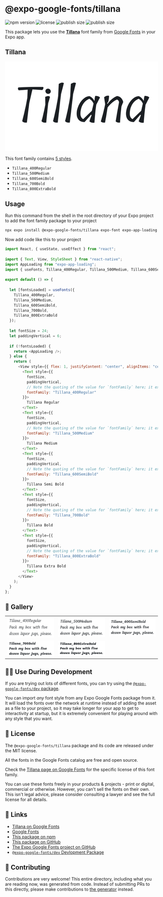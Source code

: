 # @expo-google-fonts/tillana

![npm version](https://flat.badgen.net/npm/v/@expo-google-fonts/tillana)
![license](https://flat.badgen.net/github/license/expo/google-fonts)
![publish size](https://flat.badgen.net/packagephobia/install/@expo-google-fonts/tillana)
![publish size](https://flat.badgen.net/packagephobia/publish/@expo-google-fonts/tillana)

This package lets you use the [**Tillana**](https://fonts.google.com/specimen/Tillana) font family from [Google Fonts](https://fonts.google.com/) in your Expo app.

## Tillana

![Tillana](./font-family.png)

This font family contains [5 styles](#-gallery).

- `Tillana_400Regular`
- `Tillana_500Medium`
- `Tillana_600SemiBold`
- `Tillana_700Bold`
- `Tillana_800ExtraBold`

## Usage

Run this command from the shell in the root directory of your Expo project to add the font family package to your project

```sh
npx expo install @expo-google-fonts/tillana expo-font expo-app-loading
```

Now add code like this to your project

```js
import React, { useState, useEffect } from "react";

import { Text, View, StyleSheet } from "react-native";
import AppLoading from "expo-app-loading";
import { useFonts, Tillana_400Regular, Tillana_500Medium, Tillana_600SemiBold, Tillana_700Bold, Tillana_800ExtraBold } from '@expo-google-fonts/tillana';

export default () => {

  let [fontsLoaded] = useFonts({
    Tillana_400Regular, 
    Tillana_500Medium, 
    Tillana_600SemiBold, 
    Tillana_700Bold, 
    Tillana_800ExtraBold
  });

  let fontSize = 24;
  let paddingVertical = 6;

  if (!fontsLoaded) {
    return <AppLoading />;
  } else {
    return (
      <View style={{ flex: 1, justifyContent: "center", alignItems: "center" }}>
        <Text style={{
          fontSize,
          paddingVertical,
          // Note the quoting of the value for `fontFamily` here; it expects a string!
          fontFamily: "Tillana_400Regular"
        }}>
          Tillana Regular
        </Text>
        <Text style={{
          fontSize,
          paddingVertical,
          // Note the quoting of the value for `fontFamily` here; it expects a string!
          fontFamily: "Tillana_500Medium"
        }}>
          Tillana Medium
        </Text>
        <Text style={{
          fontSize,
          paddingVertical,
          // Note the quoting of the value for `fontFamily` here; it expects a string!
          fontFamily: "Tillana_600SemiBold"
        }}>
          Tillana Semi Bold
        </Text>
        <Text style={{
          fontSize,
          paddingVertical,
          // Note the quoting of the value for `fontFamily` here; it expects a string!
          fontFamily: "Tillana_700Bold"
        }}>
          Tillana Bold
        </Text>
        <Text style={{
          fontSize,
          paddingVertical,
          // Note the quoting of the value for `fontFamily` here; it expects a string!
          fontFamily: "Tillana_800ExtraBold"
        }}>
          Tillana Extra Bold
        </Text>
      </View>
    );
  }
};
```

## 🔡 Gallery


||||
|-|-|-|
|![Tillana_400Regular](./Tillana_400Regular.ttf.png)|![Tillana_500Medium](./Tillana_500Medium.ttf.png)|![Tillana_600SemiBold](./Tillana_600SemiBold.ttf.png)||
|![Tillana_700Bold](./Tillana_700Bold.ttf.png)|![Tillana_800ExtraBold](./Tillana_800ExtraBold.ttf.png)|||


## 👩‍💻 Use During Development

If you are trying out lots of different fonts, you can try using the [`@expo-google-fonts/dev` package](https://github.com/expo/google-fonts/tree/master/font-packages/dev#readme).

You can import _any_ font style from any Expo Google Fonts package from it. It will load the fonts over the network at runtime instead of adding the asset as a file to your project, so it may take longer for your app to get to interactivity at startup, but it is extremely convenient for playing around with any style that you want.


## 📖 License

The `@expo-google-fonts/tillana` package and its code are released under the MIT license.

All the fonts in the Google Fonts catalog are free and open source.

Check the [Tillana page on Google Fonts](https://fonts.google.com/specimen/Tillana) for the specific license of this font family.

You can use these fonts freely in your products & projects - print or digital, commercial or otherwise. However, you can't sell the fonts on their own. This isn't legal advice, please consider consulting a lawyer and see the full license for all details.

## 🔗 Links

- [Tillana on Google Fonts](https://fonts.google.com/specimen/Tillana)
- [Google Fonts](https://fonts.google.com/)
- [This package on npm](https://www.npmjs.com/package/@expo-google-fonts/tillana)
- [This package on GitHub](https://github.com/expo/google-fonts/tree/master/font-packages/tillana)
- [The Expo Google Fonts project on GitHub](https://github.com/expo/google-fonts)
- [`@expo-google-fonts/dev` Devlopment Package](https://github.com/expo/google-fonts/tree/master/font-packages/dev)

## 🤝 Contributing

Contributions are very welcome! This entire directory, including what you are reading now, was generated from code. Instead of submitting PRs to this directly, please make contributions to [the generator](https://github.com/expo/google-fonts/tree/master/packages/generator) instead.
